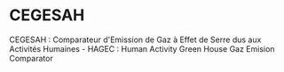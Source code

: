 # CEGESAH
CEGESAH : Comparateur d'Emission de Gaz à Effet de Serre dus aux Activités Humaines - HAGEC : Human Activity Green House Gaz Emision Comparator
